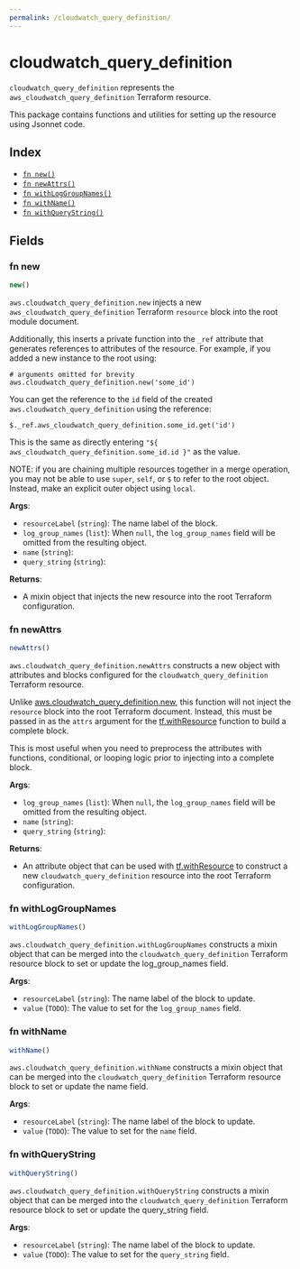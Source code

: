 ```yaml
---
permalink: /cloudwatch_query_definition/
---
```


# cloudwatch_query_definition

`cloudwatch_query_definition` represents the `aws_cloudwatch_query_definition` Terraform resource.



This package contains functions and utilities for setting up the resource using Jsonnet code.


## Index

* [`fn new()`](#fn-new)
* [`fn newAttrs()`](#fn-newattrs)
* [`fn withLogGroupNames()`](#fn-withloggroupnames)
* [`fn withName()`](#fn-withname)
* [`fn withQueryString()`](#fn-withquerystring)

## Fields

### fn new

```ts
new()
```


`aws.cloudwatch_query_definition.new` injects a new `aws_cloudwatch_query_definition` Terraform `resource`
block into the root module document.

Additionally, this inserts a private function into the `_ref` attribute that generates references to attributes of the
resource. For example, if you added a new instance to the root using:

    # arguments omitted for brevity
    aws.cloudwatch_query_definition.new('some_id')

You can get the reference to the `id` field of the created `aws.cloudwatch_query_definition` using the reference:

    $._ref.aws_cloudwatch_query_definition.some_id.get('id')

This is the same as directly entering `"${ aws_cloudwatch_query_definition.some_id.id }"` as the value.

NOTE: if you are chaining multiple resources together in a merge operation, you may not be able to use `super`, `self`,
or `$` to refer to the root object. Instead, make an explicit outer object using `local`.

**Args**:
  - `resourceLabel` (`string`): The name label of the block.
  - `log_group_names` (`list`):  When `null`, the `log_group_names` field will be omitted from the resulting object.
  - `name` (`string`): 
  - `query_string` (`string`): 

**Returns**:
- A mixin object that injects the new resource into the root Terraform configuration.


### fn newAttrs

```ts
newAttrs()
```


`aws.cloudwatch_query_definition.newAttrs` constructs a new object with attributes and blocks configured for the `cloudwatch_query_definition`
Terraform resource.

Unlike [aws.cloudwatch_query_definition.new](#fn-cloudwatchquerydefinitionnew), this function will not inject the `resource`
block into the root Terraform document. Instead, this must be passed in as the `attrs` argument for the
[tf.withResource](https://github.com/tf-libsonnet/core/tree/main/docs#fn-withresource) function to build a complete block.

This is most useful when you need to preprocess the attributes with functions, conditional, or looping logic prior to
injecting into a complete block.

**Args**:
  - `log_group_names` (`list`):  When `null`, the `log_group_names` field will be omitted from the resulting object.
  - `name` (`string`): 
  - `query_string` (`string`): 

**Returns**:
  - An attribute object that can be used with [tf.withResource](https://github.com/tf-libsonnet/core/tree/main/docs#fn-withresource) to construct a new `cloudwatch_query_definition` resource into the root Terraform configuration.


### fn withLogGroupNames

```ts
withLogGroupNames()
```

`aws.cloudwatch_query_definition.withLogGroupNames` constructs a mixin object that can be merged into the `cloudwatch_query_definition`
Terraform resource block to set or update the log_group_names field.



**Args**:
  - `resourceLabel` (`string`): The name label of the block to update.
  - `value` (`TODO`): The value to set for the `log_group_names` field.


### fn withName

```ts
withName()
```

`aws.cloudwatch_query_definition.withName` constructs a mixin object that can be merged into the `cloudwatch_query_definition`
Terraform resource block to set or update the name field.



**Args**:
  - `resourceLabel` (`string`): The name label of the block to update.
  - `value` (`TODO`): The value to set for the `name` field.


### fn withQueryString

```ts
withQueryString()
```

`aws.cloudwatch_query_definition.withQueryString` constructs a mixin object that can be merged into the `cloudwatch_query_definition`
Terraform resource block to set or update the query_string field.



**Args**:
  - `resourceLabel` (`string`): The name label of the block to update.
  - `value` (`TODO`): The value to set for the `query_string` field.
